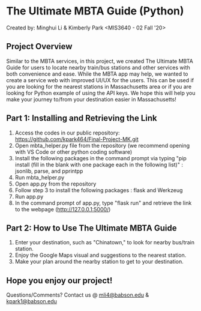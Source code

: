# The Ultimate MBTA Guide (Python)
Created by: Minghui Li & Kimberly Park
<MIS3640 - 02 Fall '20>

## Project Overview

Similar to the MBTA services, in this project, we created The Ultimate MBTA Guide for users to locate nearby train/bus stations and other services with both convenience and ease. While the MBTA app may help, we wanted to create a service web with improved UI/UX for the users. This can be used if you are looking for the nearest stations in Massachusetts area or if you are looking for Python example of using the API keys. 
We hope this will help you make your journey to/from your destination easier in Massachusetts!

## Part 1: Installing and Retrieving the Link
1. Access the codes in our public repository: https://github.com/kpark464/Final-Project-MK.git
2. Open mbta_helper.py file from the repository (we recommend opening with VS Code or other python coding software)
3. Install the following packages in the command prompt via typing "pip install (fill in the blank with one package each in the following list)" : jsonlib, parse, and pprintpp
4. Run mbta_helper.py
5. Open app.py from the repository
6. Follow step 3 to install the following packages : flask and Werkzeug
7. Run app.py 
8. In the command prompt of app.py, type "flask run" and retrieve the link to the webpage (http://127.0.0.1:5000/)

## Part 2: How to Use The Ultimate MBTA Guide
1. Enter your destination, such as "Chinatown," to look for nearby bus/train station.
2. Enjoy the Google Maps visual and suggestions to the nearest station.
3. Make your plan around the nearby station to get to your destination.

## Hope you enjoy our project! 
Questions/Comments? 
Contact us @
mli4@babson.edu & kpark1@babson.edu



